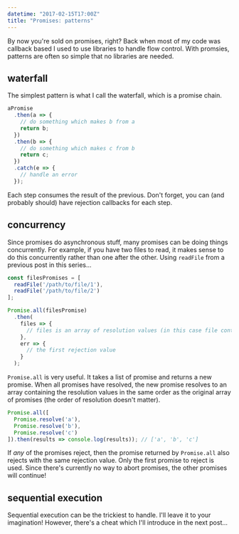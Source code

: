 ```yaml
---
datetime: "2017-02-15T17:00Z"
title: "Promises: patterns"
---
```

By now you're sold on promises, right? Back when most of my code was callback
based I used to use libraries to handle flow control. With promsies, patterns
are often so simple that no libraries are needed.


## waterfall

The simplest pattern is what I call the waterfall, which is a promise chain.

```javascript
aPromise
  .then(a => {
    // do something which makes b from a
    return b;
  })
  .then(b => {
    // do something which makes c from b
    return c;
  })
  .catch(e => {
    // handle an error
  });
```

Each step consumes the result of the previous. Don't forget, you can (and
probably should) have rejection callbacks for each step.

## concurrency

Since promises do asynchronous stuff, many promises can be doing things
concurrently. For example, if you have two files to read, it makes sense to do
this concurrently rather than one after the other. Using `readFile` from a
previous post in this series...

```javascript
const filesPromises = [
  readFile('/path/to/file/1'),
  readFile('/path/to/file/2')
];

Promise.all(filesPromise)
  .then(
    files => {
      // files is an array of resolution values (in this case file contents)
    },
    err => {
      // the first rejection value
    }
  );
```

`Promise.all` is very useful. It takes a list of promise and returns a new
promise. When all promises have resolved, the new promise resolves to an array
containing the resolution values in the same order as the original array of
promises (the order of resolution doesn't matter).

```javascript
Promise.all([
  Promise.resolve('a'),
  Promise.resolve('b'),
  Promise.resolve('c')
]).then(results => console.log(results)); // ['a', 'b', 'c']
```

If _any_ of the promises reject, then the promise returned by `Promise.all` also
rejects with the same rejection value. Only the first promise to reject is used.
Since there's currently no way to abort promises, the other promises will
continue!

## sequential execution

Sequential execution can be the trickiest to handle. I'll leave it to your
imagination! However, there's a cheat which I'll introduce in the next post...
